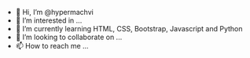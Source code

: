 - 👋 Hi, I’m @hypermachvi
- 👀 I’m interested in ...
- 🌱 I’m currently learning HTML, CSS, Bootstrap, Javascript and Python
- 💞️ I’m looking to collaborate on ...
- 📫 How to reach me ...

<!---
hypermachvi/hypermachvi is a ✨ special ✨ repository because its `README.md` (this file) appears on your GitHub profile.
You can click the Preview link to take a look at your changes.
--->

